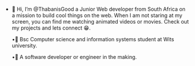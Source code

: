- 👋 Hi, I’m @ThabanisGood a Junior Web developer from 
South Africa on a mission to build cool things on the web. 
When I am not staring at my screen, you can
find me watching animated videos or movies. 
Check out my projects and lets connect 😁.

     •🌱 Bsc Computer science and information systems
         student at Wits university.


     •🌱 A software developer or engineer 
         in the making.
     
